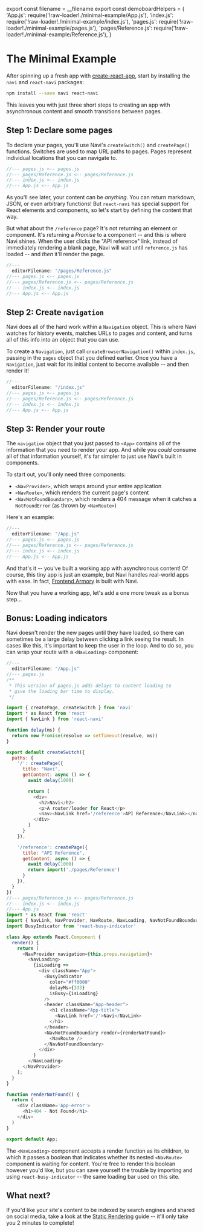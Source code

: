 export const filename = __filename
export const demoboardHelpers = {
  'App.js': require('!raw-loader!./minimal-example/App.js'),
  'index.js': require('!raw-loader!./minimal-example/index.js'),
  'pages.js': require('!raw-loader!./minimal-example/pages.js'),
  'pages/Reference.js': require('!raw-loader!./minimal-example/Reference.js'),
}

The Minimal Example
===================

After spinning up a fresh app with [create-react-app](https://github.com/facebook/create-react-app), start by installing the `navi` and `react-navi` packages:

```bash
npm install --save navi react-navi
```

This leaves you with just three short steps to creating an app with asynchronous content and smooth transitions between pages.


Step 1: Declare some pages
--------------------------

To declare your pages, you'll use Navi's `createSwitch()` and `createPage()` functions. Switches are used to map URL paths to pages. Pages represent individual locations that you can navigate to.

```js
//--- pages.js <-- pages.js
//--- pages/Reference.js <-- pages/Reference.js
//--- index.js <-- index.js
//--- App.js <-- App.js
```

As you'll see later, your content can be *anything*. You can return markdown, JSON, or even arbitrary functions! But `react-navi` has special support for React elements and components, so let's start by defining the content that way.

But what about the `/reference` page? It's not returning an element or component. It's returning a *Promise* to a component -- and this is where Navi shines. When the user clicks the "API reference" link, instead of immediately rendering a blank page, Navi will wait until `reference.js` has loaded --  and *then* it'll render the page.

```js
//---
  editorFilename: "/pages/Reference.js"
//--- pages.js <-- pages.js
//--- pages/Reference.js <-- pages/Reference.js
//--- index.js <-- index.js
//--- App.js <-- App.js
```

Step 2: Create `navigation`
---------------------------

Navi does all of the hard work within a `Navigation` object. This is where Navi watches for history events, matches URLs to pages and content, and turns all of this info into an object that you can use.

To create a `Navigation`, just call `createBrowserNavigation()` within `index.js`, passing in the `pages` object that you defined earlier. Once you have a `Navigation`, just wait for its initial content to become available -- and then render it!

```js
//---
  editorFilename: "/index.js"
//--- pages.js <-- pages.js
//--- pages/Reference.js <-- pages/Reference.js
//--- index.js <-- index.js
//--- App.js <-- App.js
```


Step 3: Render your route
-------------------------

The `navigation` object that you just passed to `<App>` contains all of the information that you need to render your app. And while you *could* consume all of that information yourself, it's far simpler to just use Navi's built in components.

To start out, you'll only need three components:

- `<NavProvider>`, which wraps around your entire application
- `<NavRoute>`, which renders the current page's content
- `<NavNotFoundBoundary>`, which renders a 404 message when it catches a `NotFoundError` (as thrown by `<NavRoute>`)

Here's an example:

```js
//---
  editorFilename: "/App.js"
//--- pages.js <-- pages.js
//--- pages/Reference.js <-- pages/Reference.js
//--- index.js <-- index.js
//--- App.js <-- App.js
```

And that's it -- you've built a working app with asynchronous content! Of course, this tiny app is just an example, but Navi handles real-world apps with ease. In fact, [Frontend Armory](https://frontarm.com) is built with Navi.

Now that you have a working app, let's add a one more tweak as a bonus step...


Bonus: Loading indicators
-------------------------

Navi doesn't render the new pages until they have loaded, so there can sometimes be a large delay between clicking a link seeing the result. In cases like this, it's important to keep the user in the loop. And to do so, you can wrap your route with a `<NavLoading>` component:

```js
//---
  editorFilename: "/App.js"
//--- pages.js
/**
 * This version of pages.js adds delays to content loading to
 * give the loading bar time to display.
 */

import { createPage, createSwitch } from 'navi'
import * as React from 'react'
import { NavLink } from 'react-navi'

function delay(ms) {
  return new Promise(resolve => setTimeout(resolve, ms))
}

export default createSwitch({
  paths: {
    '/': createPage({
      title: "Navi",
      getContent: async () => {
        await delay(1000)

        return (
          <div>
            <h2>Navi</h2>
            <p>A router/loader for React</p>
            <nav><NavLink href='/reference'>API Reference</NavLink></nav>
          </div>
        )
      }
    }),

    '/reference': createPage({
      title: "API Reference",
      getContent: async () => {
        await delay(1000)
        return import('./pages/Reference')
      }
    }),
  }
})
//--- pages/Reference.js <-- pages/Reference.js
//--- index.js <-- index.js
//--- App.js
import * as React from 'react'
import { NavLink, NavProvider, NavRoute, NavLoading, NavNotFoundBoundary } from 'react-navi'
import BusyIndicator from 'react-busy-indicator'

class App extends React.Component {
  render() {
    return (
      <NavProvider navigation={this.props.navigation}>
        <NavLoading>
          {isLoading =>
            <div className="App">
              <BusyIndicator
                color="#ff0000"
                delayMs={333}
                isBusy={isLoading}
              />
              <header className="App-header">
                <h1 className="App-title">
                  <NavLink href='/'>Navi</NavLink>
                </h1>
              </header>
              <NavNotFoundBoundary render={renderNotFound}>
                <NavRoute />
              </NavNotFoundBoundary>
            </div>
          }
        </NavLoading>
      </NavProvider>
    );
  }
}

function renderNotFound() {
  return (
    <div className='App-error'>
      <h1>404 - Not Found</h1>
    </div>
  )
} 

export default App;
```

The `<NavLoading>` component accepts a render function as its children, to which it passes a boolean that indicates whether its nested `<NavRoute>` component is waiting for  content. You're free to render this boolean however you'd like, but you can save yourself the trouble by importing and using `react-busy-indicator` -- the same loading bar used on this site.


What next?
----------

If you'd like your site's content to be indexed by search engines and shared on social media, take a look at the [Static Rendering](../static-rendering) guide -- it'll only take you 2 minutes to complete!

<!--But Navi isn't just for websites -- it works great for Single Page Apps too! So if you're building an SPA, head on over to the [Authenticated Routes](../authenticated-routes) guide and learn how to hide protected content from unauthenticated users.-->